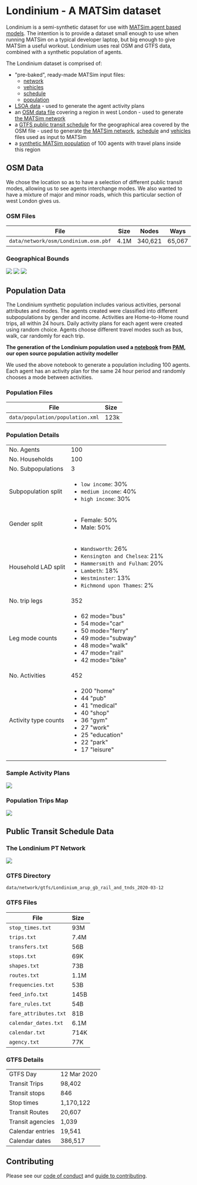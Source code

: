# Londinium - A MATSim dataset

Londinium is a semi-synthetic dataset for use with [MATSim agent based models](https://www.matsim.org/). The intention
is to provide a dataset small enough to use when running MATSim on a typical developer laptop, but big enough
to give MATSim a useful workout. Londinium uses real OSM and GTFS data, combined with a synthetic population of agents.

The Londinium dataset is comprised of:

- "pre-baked", ready-made MATSim input files:
  - [network](data/network/network.xml)
  - [vehicles](data/network/vehicles.xml)
  - [schedule](data/network/schedule.xml)
  - [population](data/population/population.xml)
- [LSOA data](data/lsoas) - used to generate the agent activity plans
- an [OSM data file](data/network/osm) covering a region in west London - used to generate
[the MATSim network](data/network/network.xml)
- a [GTFS public transit schedule](data/network/gtfs/Londinium_arup_gb_rail_and_tnds_2020-03-12) for the
geographical area covered by the OSM file - used to generate [the MATSim network](data/network/network.xml),
[schedule](data/network/schedule.xml) and [vehicles](data/network/vehicles.xml) files used as input to MATSim
- a [synthetic MATSim population](data/population/population.xml) of 100 agents with travel plans inside this region


## OSM Data
We chose the location so as to have a selection of different public transit modes, allowing us to see agents
interchange modes. We also wanted to have a mixture of major and minor roads, which this particular section of west
London gives us.

### OSM Files
| File                                           | Size    | Nodes   | Ways   | Relations |
| ---------------------------------------------- |:-------:|:-------:|:------:|:---------:|
| `data/network/osm/Londinium.osm.pbf` | 4.1M    | 340,621 | 65,067 | 2,129     |

### Geographical Bounds
<kbd><img src="londinium-larger-context-map.png"/></kbd>
<kbd><img src="londinium-bounding-box.png"/></kbd>
<kbd><img src="londinium-map.png"/></kbd>

## Population Data
The Londinium synthetic population includes various activities, personal attributes and modes. The agents created
were classified into different subpopulations by gender and income. Activities are Home-to-Home round trips, all
within 24 hours. Daily activity plans for each agent were created using random choice. Agents choose different travel
modes such as bus, walk, car randomly for each trip.

**The generation of the Londinium population used a
[notebook](https://github.com/arup-group/pam/blob/main/examples/04_Example-Create-Population-Londinium.ipynb) from
[PAM](https://github.com/arup-group/pam), our open source population activity modeller**

We used the above notebook to generate a population including 100 agents. Each agent has an activity plan for the same 24 hour period and randomly chooses a mode between activities.  

### Population Files
| File                                       | Size   |
| -------------------------------------------|:-------|
| `data/population/population.xml`           | 123k   |

### Population Details
|                      |         |
| -------------------- |:--------|
| No. Agents           | 100     |
| No. Households       | 100     |
| No. Subpopulations   | 3       |
| Subpopulation split  | <ul><li>`low income`: 30% <li>`medium income`: 40% <li>`high income`: 30%</ul> |
| Gender split         | <ul><li>Female: 50% <li>Male: 50%</ul> |
| Household LAD split  | <ul><li>`Wandsworth`: 26% <li>`Kensington and Chelsea`: 21% <li>`Hammersmith and Fulham`: 20% <li>`Lambeth`: 18% <li>`Westminster`: 13% <li>`Richmond upon Thames`: 2% </ul> |
| No. trip legs         | 352     |
| Leg mode counts      | <ul><li>  62 mode="bus" <li>  54 mode="car" <li>  50 mode="ferry" <li>  49 mode="subway" <li>  48 mode="walk" <li>  47 mode="rail" <li>  42 mode="bike" </ul> |
| No. Activities       | 452     |
| Activity type counts |  <ul>  <li>200 "home"  <li>44 "pub"  <li>41 "medical"  <li>40 "shop"  <li>36 "gym"  <li>27 "work"  <li>25 "education"  <li>22 "park"  <li>17 "leisure" </ul> |
  
### Sample Activity Plans
<kbd><img src="example_activity_plan.png"/></kbd>


### Population Trips Map
<kbd><img src="londinium-trips-map.png"/></kbd>


## Public Transit Schedule Data

### The Londinium PT Network
<kbd><img src="londinium-pt-network.png"/></kbd>

### GTFS Directory
`data/network/gtfs/Londinium_arup_gb_rail_and_tnds_2020-03-12`

### GTFS Files
| File                         | Size   |
| ---------------------------- |:-------|
|`stop_times.txt`              | 93M    |
|`trips.txt`                   | 7.4M   |
|`transfers.txt`               | 56B    |
|`stops.txt`                   | 69K    |
|`shapes.txt`                  | 73B    |
|`routes.txt`                  | 1.1M   |
|`frequencies.txt`             | 53B    |
|`feed_info.txt`               | 145B   |
|`fare_rules.txt`              | 54B    |
|`fare_attributes.txt`         | 81B    |
|`calendar_dates.txt`          | 6.1M   |
|`calendar.txt`                | 714K   |
|`agency.txt`                  | 77K    |


### GTFS Details
|                  |             |
| ---------------- |:------------|
| GTFS Day         | 12 Mar 2020 |
| Transit Trips    | 98,402      |
| Transit stops    | 846         |
| Stop times       | 1,170,122   |
| Transit Routes   | 20,607      |
| Transit agencies | 1,039       |
| Calendar entries | 19,541      |
| Calendar dates   | 386,517     |

## Contributing

Please see our [code of conduct](CODE_OF_CONDUCT.md) and [guide to contributing](CONTRIBUTING.md).

